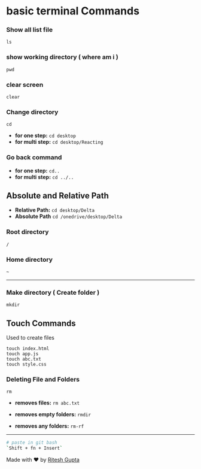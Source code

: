 # basic terminal Commands

### Show all list file
`ls`

### show working directory ( where am i )
`pwd`

### clear screen
`clear`

### Change directory
`cd`

- **for one step:**
`cd desktop`
- **for multi step:** 
`cd desktop/Reacting`

### Go back command
- **for one step:**
`cd..`
- **for multi step:** 
`cd ../..`

## Absolute and Relative Path
- **Relative Path:**
`cd desktop/Delta`
- **Absolute Path**
`cd /onedrive/desktop/Delta`

### Root directory
`/`

### Home directory
`~`

---

### Make directory ( Create folder )
`mkdir`

## Touch Commands
Used to create files

`touch index.html`      
`touch app.js`      
`touch abc.txt`     
`touch style.css`       

### Deleting File and Folders
`rm`

- **removes files:**
`rm abc.txt`

- **removes empty folders:**
`rmdir`

- **removes any folders:**
`rm-rf`

---

```bash
# paste in git bash
`Shift + fn + Insert`
```

Made with ❤️ by [Ritesh Gupta](https://github.com/RiteshSRK)
